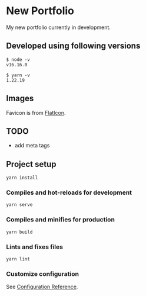 # New Portfolio
My new portfolio currently in development.  

## Developed using following versions
```
$ node -v
v16.16.0

$ yarn -v
1.22.19
```

## Images
Favicon is from [FlatIcon](https://www.flaticon.com/).

## TODO
 - add meta tags

## Project setup
```
yarn install
```

### Compiles and hot-reloads for development
```
yarn serve
```

### Compiles and minifies for production
```
yarn build
```

### Lints and fixes files
```
yarn lint
```

### Customize configuration
See [Configuration Reference](https://cli.vuejs.org/config/).
